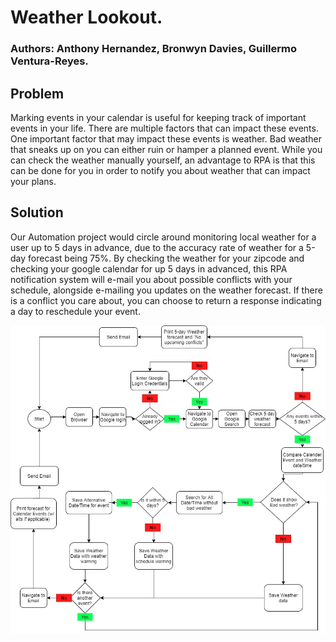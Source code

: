 # Weather Lookout.

### Authors: Anthony Hernandez, Bronwyn Davies, Guillermo Ventura-Reyes.

## Problem
Marking events in your calendar is useful for keeping track of important events in your life. There are multiple factors that can impact these events. One important factor that may impact these events is weather. Bad weather that sneaks up on you can either ruin or hamper a planned event. While you can check the weather manually yourself, an advantage to RPA is that this can be done for you in order to notify you about weather that can impact your plans. 

## Solution
Our Automation project would circle around monitoring local weather for a user up to 5 days in advance, due to the accuracy rate of weather for a 5-day forecast being 75%. By checking the weather for your zipcode and checking your google calendar for up 5 days in advanced, this RPA notification system will e-mail you about possible conflicts with your schedule, alongside e-mailing you updates on the weather forecast. If there is a conflict you care about, you can choose to return a response indicating a day to reschedule your event. 

![Flow Chart Diagram](https://github.com/GuillermoVenturaReyes/images/blob/main/Weather_RPA.jpg.jpg)
